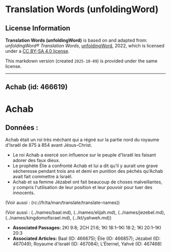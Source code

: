 # Translation Words (unfoldingWord)

## License Information

**Translation Words (unfoldingWord)** is based on and adapted from: _unfoldingWord® Translation Words_, [unfoldingWord](https://unfoldingword.org/utw), 2022, which is licensed under a [CC BY-SA 4.0 license](https://creativecommons.org/licenses/by-sa/4.0/legalcode.en).

This markdown version (created `2025-10-09`) is provided under the same license.



--------------------------------

## Achab (id: 466619)

Achab
=====

Données :
---------

Achab était un roi très méchant qui a régné sur la partie nord du royaume d'Israël de 875 à 854 avant Jésus\-Christ.

* Le roi Achab a exercé son influence sur le peuple d'Israël les faisant adorer des faux dieux.
* Le prophète Élie a confronté Achab et lui a dit qu'il y aurait une grave sécheresse pendant trois ans et demi en punition des péchés qu'Achab avait fait commettre à Israël.
* Achab et sa femme Jézabel ont fait beaucoup de choses malveillantes, y compris l'utilisation de leur position et leur pouvoir pour tuer des innocents.

(Voir aussi : (rc://fr/ta/man/translate/translate\-names))

(Voir aussi : (../names/baal.md), (../names/elijah.md), (../names/jezebel.md), (../names/kingdomofisrael.md), (../kt/yahweh.md))

* **Associated Passages:** 2KI 9:8; 2CH 21:6; 1KI 18:1–1KI 18:2; 1KI 20:1–1KI 20:3
* **Associated Articles:** Baal (ID: 466675); Élie (ID: 466857); Jézabel (ID: 467049); Royaume d'Israël (ID: 467084); L'Éternel, Yahvé (ID: 467468)

